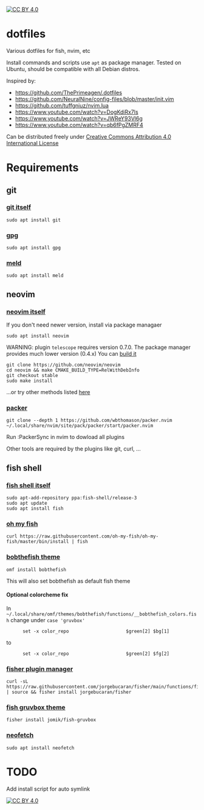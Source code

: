 [![CC BY 4.0][cc-by-shield]][cc-by]
# dotfiles
Various dotfiles for fish, nvim, etc

Install commands and scripts use `apt` as package manager. Tested on Ubuntu, should be compatible with all Debian distros.

Inspired by:
 - https://github.com/ThePrimeagen/.dotfiles
 - https://github.com/NeuralNine/config-files/blob/master/init.vim
 - https://github.com/tuffgniuz/nvim.lua
 - https://www.youtube.com/watch?v=DogKdiRx7ls
 - https://www.youtube.com/watch?v=JWReY93Vl6g
 - https://www.youtube.com/watch?v=qb6fPgZMRF4


Can be distributed freely under [Creative Commons Attribution 4.0 International License][cc-by]

# Requirements
## git
### [git itself](https://github.com/git/git)
```
sudo apt install git
```

### [gpg](https://gnupg.org/)
```
sudo apt install gpg
```

### [meld](https://meldmerge.org/)
```
sudo apt install meld
```

## neovim
### [neovim itself](https://github.com/neovim/neovim)
If you don't need newer version, install via package managaer
```
sudo apt install neovim
```
WARNING: plugin `telescope` requires version 0.7.0. The package manager provides much lower version (0.4.x)
You can [build it](https://github.com/neovim/neovim/wiki/Building-Neovim)
```
git clone https://github.com/neovim/neovim
cd neovim && make CMAKE_BUILD_TYPE=RelWithDebInfo
git checkout stable
sudo make install
```
...or try other methods listed [here](https://www.reddit.com/r/neovim/comments/f9661m/how_do_i_install_the_latest_version_of_neovim_on/)

### [packer](https://github.com/wbthomason/packer.nvim)
```
git clone --depth 1 https://github.com/wbthomason/packer.nvim ~/.local/share/nvim/site/pack/packer/start/packer.nvim
```
Run :PackerSync in nvim to dowload all plugins

Other tools are required by the plugins like git, curl, ...

## fish shell
### [fish shell itself](https://github.com/fish-shell/fish-shell)
```
sudo apt-add-repository ppa:fish-shell/release-3
sudo apt update
sudo apt install fish
```

### [oh my fish](https://github.com/oh-my-fish/oh-my-fish)
```
curl https://raw.githubusercontent.com/oh-my-fish/oh-my-fish/master/bin/install | fish
```

### [bobthefish theme](https://github.com/oh-my-fish/theme-bobthefish)
```
omf install bobthefish
```
This will also set bobthefish as default fish theme

#### Optional colorcheme fix
In `~/.local/share/omf/themes/bobthefish/functions/__bobthefish_colors.fish` change under `case 'gruvbox'`
```
      set -x color_repo                     $green[2] $bg[1]
```
to
```
      set -x color_repo                     $green[2] $fg[2]
```

### [fisher plugin manager](https://github.com/jorgebucaran/fisher)
```
curl -sL https://raw.githubusercontent.com/jorgebucaran/fisher/main/functions/fisher.fish | source && fisher install jorgebucaran/fisher
```

### [fish gruvbox theme](https://github.com/Jomik/fish-gruvbox)
```
fisher install jomik/fish-gruvbox
```

### [neofetch](https://github.com/dylanaraps/neofetch)
```
sudo apt install neofetch
```

# TODO
Add install script for auto symlink

[![CC BY 4.0][cc-by-image]][cc-by]

[cc-by]: http://creativecommons.org/licenses/by/4.0/
[cc-by-image]: https://i.creativecommons.org/l/by/4.0/88x31.png
[cc-by-shield]: https://img.shields.io/badge/License-CC%20BY%204.0-lightgrey.svg
